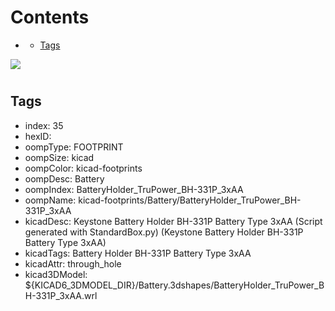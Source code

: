 



Contents
========

* [](#)
	* [Tags](#tags)
  
![][im]
# 

## Tags

- index: 35
- hexID: 
- oompType: FOOTPRINT
- oompSize: kicad
- oompColor: kicad-footprints
- oompDesc: Battery
- oompIndex: BatteryHolder_TruPower_BH-331P_3xAA
- oompName: kicad-footprints/Battery/BatteryHolder_TruPower_BH-331P_3xAA
- kicadDesc: Keystone Battery Holder BH-331P Battery Type 3xAA (Script generated with StandardBox.py) (Keystone Battery Holder BH-331P Battery Type 3xAA)
- kicadTags: Battery Holder BH-331P Battery Type 3xAA
- kicadAttr: through_hole
- kicad3DModel: ${KICAD6_3DMODEL_DIR}/Battery.3dshapes/BatteryHolder_TruPower_BH-331P_3xAA.wrl



[im]: image.png

